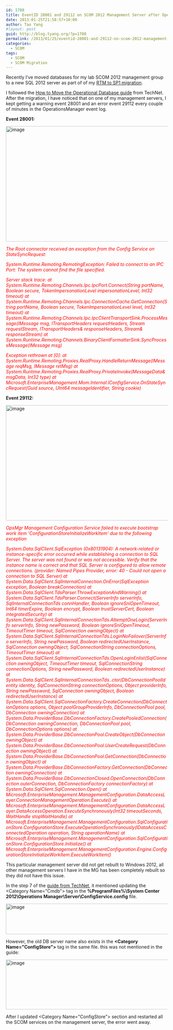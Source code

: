 ```yaml
---
id: 1708
title: EventID 28001 and 29112 on SCOM 2012 Management Server after Operational Database Move
date: 2013-01-25T21:58:57+10:00
author: Tao Yang
#layout: post
guid: http://blog.tyang.org/?p=1708
permalink: /2013/01/25/eventid-28001-and-29112-on-scom-2012-management-server-after-operational-database-move/
categories:
  - SCOM
tags:
  - SCOM
  - SCOM Migration
---
```

Recently I’ve moved databases for my lab SCOM 2012 management group to a new SQL 2012 server as part of of my <a href="http://blog.tyang.org/2013/01/08/migrating-opsmgr-2012-rtm-to-opsmgr-2012-sp1/">RTM to SP1 migration</a>.

I followed the <a href="http://technet.microsoft.com/en-us/library/hh278848.aspx">How to Move the Operational Database guide</a> from TechNet. After the migration, I have noticed that on one of my management servers, I kept getting a warning event 28001 and an error event 29112 every couple of minutes in the OperationsManager event log.

<strong>Event 28001:</strong>

<a href="http://blog.tyang.org/wp-content/uploads/2013/01/image1.png"><img style="background-image: none; padding-top: 0px; padding-left: 0px; display: inline; padding-right: 0px; border: 0px;" title="image" alt="image" src="http://blog.tyang.org/wp-content/uploads/2013/01/image_thumb1.png" width="580" height="359" border="0" /></a>

<em><span style="color: #ff0000;">The Root connector received an exception from the Config Service on StateSyncRequest: </span></em>

<em><span style="color: #ff0000;">System.Runtime.Remoting.RemotingException: Failed to connect to an IPC Port: The system cannot find the file specified.
</span></em>

<em><span style="color: #ff0000;">Server stack trace:
at System.Runtime.Remoting.Channels.Ipc.IpcPort.Connect(String portName, Boolean secure, TokenImpersonationLevel impersonationLevel, Int32 timeout)
at System.Runtime.Remoting.Channels.Ipc.ConnectionCache.GetConnection(String portName, Boolean secure, TokenImpersonationLevel level, Int32 timeout)
at System.Runtime.Remoting.Channels.Ipc.IpcClientTransportSink.ProcessMessage(IMessage msg, ITransportHeaders requestHeaders, Stream requestStream, ITransportHeaders& responseHeaders, Stream& responseStream)
at System.Runtime.Remoting.Channels.BinaryClientFormatterSink.SyncProcessMessage(IMessage msg)</span></em>

<em><span style="color: #ff0000;">Exception rethrown at [0]:
at System.Runtime.Remoting.Proxies.RealProxy.HandleReturnMessage(IMessage reqMsg, IMessage retMsg)
at System.Runtime.Remoting.Proxies.RealProxy.PrivateInvoke(MessageData& msgData, Int32 type)
at Microsoft.EnterpriseManagement.Mom.Internal.IConfigService.OnStateSyncRequest(Guid source, UInt64 messageIdentifier, String cookie)</span></em>

<strong>Event 29112:</strong>

<a href="http://blog.tyang.org/wp-content/uploads/2013/01/image2.png"><img style="background-image: none; padding-top: 0px; padding-left: 0px; display: inline; padding-right: 0px; border: 0px;" title="image" alt="image" src="http://blog.tyang.org/wp-content/uploads/2013/01/image_thumb2.png" width="580" height="359" border="0" /></a>

<span style="color: #ff0000;"><em>OpsMgr Management Configuration Service failed to execute bootstrap work item 'ConfigurationStoreInitializeWorkItem' due to the following exception</em></span>

<span style="color: #ff0000;"><em>System.Data.SqlClient.SqlException (0x80131904): A network-related or instance-specific error occurred while establishing a connection to SQL Server. The server was not found or was not accessible. Verify that the instance name is correct and that SQL Server is configured to allow remote connections. (provider: Named Pipes Provider, error: 40 - Could not open a connection to SQL Server)
at System.Data.SqlClient.SqlInternalConnection.OnError(SqlException exception, Boolean breakConnection)
at System.Data.SqlClient.TdsParser.ThrowExceptionAndWarning()
at System.Data.SqlClient.TdsParser.Connect(ServerInfo serverInfo, SqlInternalConnectionTds connHandler, Boolean ignoreSniOpenTimeout, Int64 timerExpire, Boolean encrypt, Boolean trustServerCert, Boolean integratedSecurity)
at System.Data.SqlClient.SqlInternalConnectionTds.AttemptOneLogin(ServerInfo serverInfo, String newPassword, Boolean ignoreSniOpenTimeout, TimeoutTimer timeout, SqlConnection owningObject)
at System.Data.SqlClient.SqlInternalConnectionTds.LoginNoFailover(ServerInfo serverInfo, String newPassword, Boolean redirectedUserInstance, SqlConnection owningObject, SqlConnectionString connectionOptions, TimeoutTimer timeout)
at System.Data.SqlClient.SqlInternalConnectionTds.OpenLoginEnlist(SqlConnection owningObject, TimeoutTimer timeout, SqlConnectionString connectionOptions, String newPassword, Boolean redirectedUserInstance)
at System.Data.SqlClient.SqlInternalConnectionTds..ctor(DbConnectionPoolIdentity identity, SqlConnectionString connectionOptions, Object providerInfo, String newPassword, SqlConnection owningObject, Boolean redirectedUserInstance)
at System.Data.SqlClient.SqlConnectionFactory.CreateConnection(DbConnectionOptions options, Object poolGroupProviderInfo, DbConnectionPool pool, DbConnection owningConnection)
at System.Data.ProviderBase.DbConnectionFactory.CreatePooledConnection(DbConnection owningConnection, DbConnectionPool pool, DbConnectionOptions options)
at System.Data.ProviderBase.DbConnectionPool.CreateObject(DbConnection owningObject)
at System.Data.ProviderBase.DbConnectionPool.UserCreateRequest(DbConnection owningObject)
at System.Data.ProviderBase.DbConnectionPool.GetConnection(DbConnection owningObject)
at System.Data.ProviderBase.DbConnectionFactory.GetConnection(DbConnection owningConnection)
at System.Data.ProviderBase.DbConnectionClosed.OpenConnection(DbConnection outerConnection, DbConnectionFactory connectionFactory)
at System.Data.SqlClient.SqlConnection.Open()
at Microsoft.EnterpriseManagement.ManagementConfiguration.DataAccessLayer.ConnectionManagementOperation.Execute()
at Microsoft.EnterpriseManagement.ManagementConfiguration.DataAccessLayer.DataAccessOperation.ExecuteSynchronously(Int32 timeoutSeconds, WaitHandle stopWaitHandle)
at Microsoft.EnterpriseManagement.ManagementConfiguration.SqlConfigurationStore.ConfigurationStore.ExecuteOperationSynchronously(IDataAccessConnectedOperation operation, String operationName)
at Microsoft.EnterpriseManagement.ManagementConfiguration.SqlConfigurationStore.ConfigurationStore.Initialize()
at Microsoft.EnterpriseManagement.ManagementConfiguration.Engine.ConfigurationStoreInitializeWorkItem.ExecuteWorkItem()</em></span>

This particular management server did not get rebuilt to Windows 2012, all other management servers I have in the MG has been completely rebuilt so they did not have this issue.

In the step 7 of the <a href="http://technet.microsoft.com/en-us/library/hh278848.aspx">guide from TechNet</a>, it mentioned updating the &lt;Category Name="Cmdb"&gt; tag in the <strong>%ProgramFiles%\System Center 2012\Operations Manager\Server\ConfigService.config</strong> file.

<a href="http://blog.tyang.org/wp-content/uploads/2013/01/image3.png"><img style="background-image: none; padding-top: 0px; padding-left: 0px; display: inline; padding-right: 0px; border: 0px;" title="image" alt="image" src="http://blog.tyang.org/wp-content/uploads/2013/01/image_thumb3.png" width="580" height="95" border="0" /></a>

However, the old DB server name also exists in the <strong>&lt;Category Name="ConfigStore"&gt;</strong> tag in the same file. this was not mentioned in the guide:

<a href="http://blog.tyang.org/wp-content/uploads/2013/01/image4.png"><img style="background-image: none; padding-top: 0px; padding-left: 0px; display: inline; padding-right: 0px; border: 0px;" title="image" alt="image" src="http://blog.tyang.org/wp-content/uploads/2013/01/image_thumb4.png" width="580" height="155" border="0" /></a>

After I updated &lt;Category Name="ConfigStore"&gt; section and restarted all the SCOM services on the management server, the error went away.